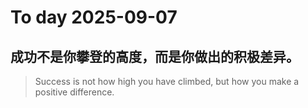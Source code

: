 
# To day 2025-09-07


## 成功不是你攀登的高度，而是你做出的积极差异。
> Success is not how high you have climbed, but how you make a positive difference.

    